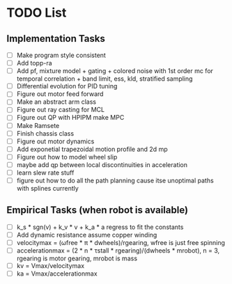 # TODO List

## Implementation Tasks
- [ ] Make program style consistent 
- [ ] Add topp-ra
- [ ] Add pf, mixture model + gating + colored noise with 1st order mc for temporal correlation + band limit, ess, kld, stratified sampling
- [ ] Differential evolution for PID tuning
- [ ] Figure out motor feed forward
- [ ] Make an abstract arm class
- [ ] Figure out ray casting for MCL
- [ ] Figure out QP with HPIPM make MPC
- [ ] Make Ramsete
- [ ] Finish chassis class 
- [ ] Figure out motor dynamics 
- [ ] Add exponetial trapezoidal motion profile and 2d mp
- [ ] Figure out how to model wheel slip
- [ ] maybe add qp between local discontinuities in acceleration
- [ ] learn slew rate stuff
- [ ] figure out how to do all the path planning cause itse unoptimal paths with splines currently

## Empirical Tasks (when robot is available)
- [ ] k_s * sgn(v) + k_v * v + k_a * a regress to fit the constants 
- [ ] Add dynamic resistance assume copper winding 
- [ ] velocitymax = (ωfree * π * dwheels)/rgearing, wfree is just free spinning
- [ ] accelerationmax = (2 * n * τstall * rgearing)/(dwheels * mrobot), n = 3, rgearing is motor gearing, mrobot is mass
- [ ] kv = Vmax/velocitymax
- [ ] ka = Vmax/accelerationmax
